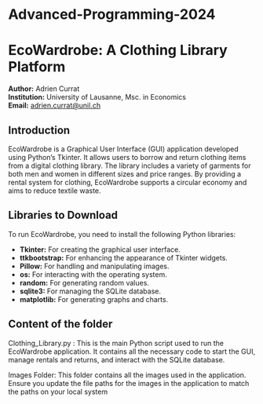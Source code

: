 # Advanced-Programming-2024

# EcoWardrobe: A Clothing Library Platform

**Author:** Adrien Currat  
**Institution:** University of Lausanne, Msc. in Economics  
**Email:** adrien.currat@unil.ch

## Introduction
EcoWardrobe is a Graphical User Interface (GUI) application developed using Python’s Tkinter. It allows users to borrow and return clothing items from a digital clothing library. The library includes a variety of garments for both men and women in different sizes and price ranges. By providing a rental system for clothing, EcoWardrobe supports a circular economy and aims to reduce textile waste.

## Libraries to Download
To run EcoWardrobe, you need to install the following Python libraries:

- **Tkinter:** For creating the graphical user interface.
- **ttkbootstrap:** For enhancing the appearance of Tkinter widgets.
- **Pillow:** For handling and manipulating images.
- **os:** For interacting with the operating system.
- **random:** For generating random values.
- **sqlite3:** For managing the SQLite database.
- **matplotlib:** For generating graphs and charts.

## Content of the folder
Clothing_Library.py : This is the main Python script used to run the EcoWardrobe application. It contains all the necessary code to start the GUI, manage rentals and returns, and interact with the SQLite database.

Images Folder: This folder contains all the images used in the application. Ensure you update the file paths for the images in the application to match the paths on your local system



